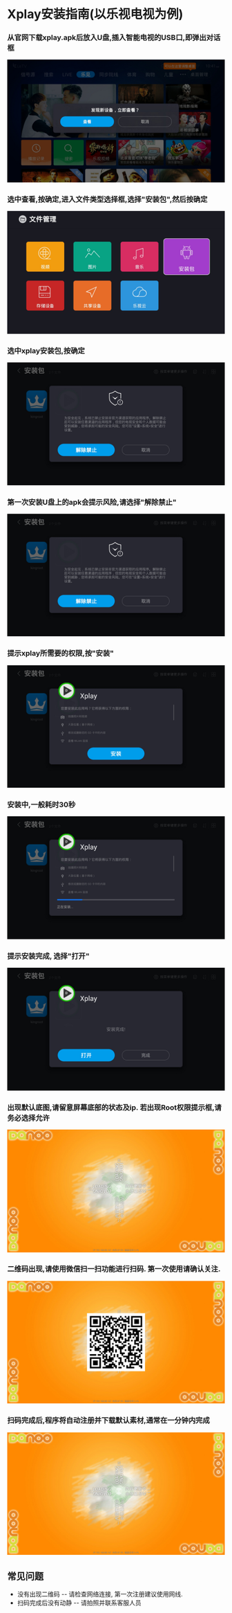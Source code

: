 # Xplay安装指南(以乐视电视为例)

### 从官网下载xplay.apk后放入U盘,插入智能电视的USB口,即弹出对话框

![提示U盘插入](Screenshot_2016-09-03-10-41-28.jpg)

### 选中查看,按确定,进入文件类型选择框,选择"安装包",然后按确定

![选择文件类型](Screenshot_2016-09-03-10-41-44.jpg)

### 选中xplay安装包,按确定

![选择xplay安装包](Screenshot_2016-09-03-10-42-23.jpg)

### 第一次安装U盘上的apk会提示风险,请选择"解除禁止"

![解除禁止](Screenshot_2016-09-03-10-42-23.jpg)

### 提示xplay所需要的权限,按"安装"

![提示权限](Screenshot_2016-09-03-10-42-32.jpg)

### 安装中,一般耗时30秒

![安装中](Screenshot_2016-09-03-10-42-43.jpg)

### 提示安装完成, 选择"打开"

![提示安装完成](Screenshot_2016-09-03-10-42-50.jpg)

### 出现默认底图,请留意屏幕底部的状态及ip. 若出现Root权限提示框,请务必选择允许

![初始化状态条](Screenshot_2016-09-03-10-43-21.jpg)

### 二维码出现,请使用微信扫一扫功能进行扫码. 第一次使用请确认关注.

![微信二维码](Screenshot_2016-09-03-10-43-29.jpg)

### 扫码完成后,程序将自动注册并下载默认素材,通常在一分钟内完成

![初始化注册及下载](Screenshot_2016-09-03-10-43-54.jpg)

## 常见问题

* 没有出现二维码 -- 请检查网络连接, 第一次注册建议使用网线.
* 扫码完成后没有动静 -- 请拍照并联系客服人员